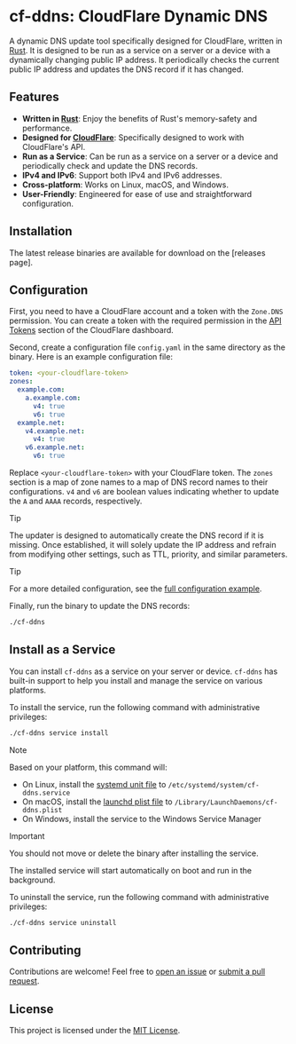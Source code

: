 # cf-ddns: CloudFlare Dynamic DNS

A dynamic DNS update tool specifically designed for CloudFlare, written in [Rust].
It is designed to be run as a
service on a server or a device with a dynamically changing public IP address.
It periodically checks the current public IP address and updates
the DNS record if it has changed.

[Rust]: https://www.rust-lang.org/

[CloudFlare]: https://www.cloudflare.com/

## Features

- **Written in [Rust]**: Enjoy the benefits of Rust's memory-safety and performance.
- **Designed for [CloudFlare]**: Specifically designed to work with CloudFlare's API.
- **Run as a Service**: Can be run as a service on a server or a device
  and periodically check and update the DNS records.
- **IPv4 and IPv6**: Support both IPv4 and IPv6 addresses.
- **Cross-platform**: Works on Linux, macOS, and Windows.
- **User-Friendly**: Engineered for ease of use and straightforward configuration.

## Installation

The latest release binaries are available for download on the [releases page].

[release page]: https://github.com/unlimitedsola/cf-ddns/releases/latest

## Configuration

First, you need to have a CloudFlare account and a token with the `Zone.DNS` permission.
You can create a token with the required permission in the [API Tokens] section of the CloudFlare dashboard.

[API Tokens]: https://dash.cloudflare.com/profile/api-tokens

Second, create a configuration file `config.yaml` in the same directory as the binary. Here is an example configuration
file:

```yaml
token: <your-cloudflare-token>
zones:
  example.com:
    a.example.com:
      v4: true
      v6: true
  example.net:
    v4.example.net:
      v4: true
    v6.example.net:
      v6: true
```

Replace `<your-cloudflare-token>` with your CloudFlare token.
The `zones` section is a map of zone names to a map of DNS
record names to their configurations.
`v4` and `v6` are boolean values indicating whether to update the `A` and `AAAA` records, respectively.

> [!TIP]
> The updater is designed to automatically create the DNS record if it is missing.
> Once established, it will solely update the IP address and refrain from
> modifying other settings, such as TTL, priority, and similar parameters.

> [!TIP]
> For a more detailed configuration, see the [full configuration example].

[full configuration example]: ./config.example.yaml

Finally, run the binary to update the DNS records:

```sh
./cf-ddns
```

## Install as a Service

You can install `cf-ddns` as a service on your server or device.
`cf-ddns` has built-in support to help you install and manage the service on various platforms.

To install the service, run the following command with administrative privileges:

```sh
./cf-ddns service install
```

> [!NOTE]
> Based on your platform, this command will:
> - On Linux, install the [systemd unit file] to `/etc/systemd/system/cf-ddns.service`
> - On macOS, install the [launchd plist file] to `/Library/LaunchDaemons/cf-ddns.plist`
> - On Windows, install the service to the Windows Service Manager

[systemd unit file]: ./src/service/linux/systemd.service

[launchd plist file]: ./src/service/macos/launchd.plist

> [!IMPORTANT]
> You should not move or delete the binary after installing the service.

The installed service will start automatically on boot and run in the background.

To uninstall the service, run the following command with administrative privileges:

```sh
./cf-ddns service uninstall
```

## Contributing

Contributions are welcome! Feel free to [open an issue] or [submit a pull request].

[open an issue]: https://github.com/unlimitedsola/cf-ddns/issues

[submit a pull request]: https://github.com/unlimitedsola/cf-ddns/pulls

## License

This project is licensed under the [MIT License](./LICENSE).
